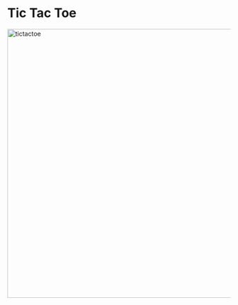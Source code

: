 # Tic Tac Toe

<img width="605" alt="tictactoe" src="https://user-images.githubusercontent.com/52848335/128125606-ec050b18-9ddb-45e3-852d-6289c53c8597.png">
